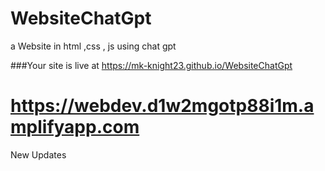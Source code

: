 # WebsiteChatGpt
a Website in html ,css , js using chat gpt 


###Your site is live at https://mk-knight23.github.io/WebsiteChatGpt

# https://webdev.d1w2mgotp88i1m.amplifyapp.com
 New Updates
